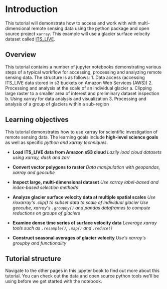 # Introduction

This tutorial will demonstrate how to access and work with with multi-dimensional remote sensing data using the python package and open source project `xarray`. This example will use a glacier surface velocity dataset called [ITS_LIVE](https://its-live.jpl.nasa.gov/). 

## Overview

This tutorial contains a number of jupyter notebooks demonstrating various steps of a typical workflow for accessing, processing and analyzing remote sensing data. The structure is as follows:
    1. Data access (accessing ITS_LIVE data stored in s3 buckets on Amazon Web Services (AWS))
    2. Processing and analysis at the scale of an individual glacier
        a. Clipping large raster to a smaller area of interest and preliminary dataset inspection
        b. Using xarray for data analysis and visualization
    3. Processing and analysis of a group of glaciers within a sub-region

## Learning objectives
This tutorial demonstrates how to use xarray for scientific investigation of remote sensing data. The learning goals include **high-level science goals** as well as specific *python and xarray techniques*. 

* **Load ITS_LIVE data from Amazon sS3 cloud**
*Lazily load cloud datasets using xarray, dask and zarr*

* **Convert vector polygons to raster**
*Data manipulation with geopandas, xarray and geocube*

* **Inspect large, multi-dimensional dataset**
*Use xarray label-based and index-based selection methods*

* **Analyze glacier surface velocity data at multiple spatial scales**
*Use rioxarray's .clip() to subset data to scale of individual glacier*
*Use geocube, xarray's `.groupby()` and pandas dataframes to compute reductions on groups of glaciers*

* **Examine dense time series of surface velocity data**
*Leverage xarray tools such as `.resample()`, `.map()` and `.reduce()`*

* **Construct seasonal averages of glacier velocity**
*Use's xarray's groupby and functionality*

## Tutorial structure
Navigate to the other pages in this jupyter book to find out more about this tutorial. You can check out the data and open source python tools we'll be using before we get started with the notebook. 

```{tableofcontents}
```
